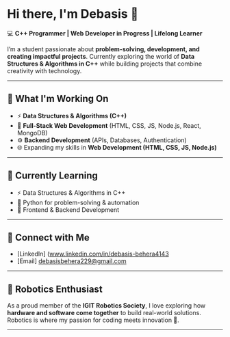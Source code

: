 # Hi there, I'm Debasis 👋  

💻 **C++ Programmer | Web Developer in Progress | Lifelong Learner**  

I’m a student passionate about **problem-solving, development, and creating impactful projects**. Currently exploring the world of **Data Structures & Algorithms in C++** while building projects that combine creativity with technology.  

---

## 🚀 What I'm Working On  
- ⚡ **Data Structures & Algorithms (C++)**  
- 🎨 **Full-Stack Web Development** (HTML, CSS, JS, Node.js, React, MongoDB)  
- ⚙️ **Backend Development** (APIs, Databases, Authentication)  
- 🌐 Expanding my skills in **Web Development (HTML, CSS, JS, Node.js)**  

---

## 🌱 Currently Learning  
- ⚡ Data Structures & Algorithms in C++  
- 🐍 Python for problem-solving & automation  
- 🎨 Frontend & Backend Development  

---



## 🔗 Connect with Me  
- [LinkedIn] (www.linkedin.com/in/debasis-behera4143
- [Email] debasisbehera229@gmail.com

---

## 🤖 Robotics Enthusiast  
As a proud member of the **IGIT Robotics Society**, I love exploring how **hardware and software come together** to build real-world solutions. Robotics is where my passion for coding meets innovation 🚀.  

---
